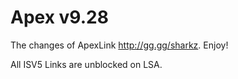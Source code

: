 # Apex v9.28
The changes of ApexLink
http://gg.gg/sharkz. Enjoy!

All ISV5 Links are unblocked on LSA. 
